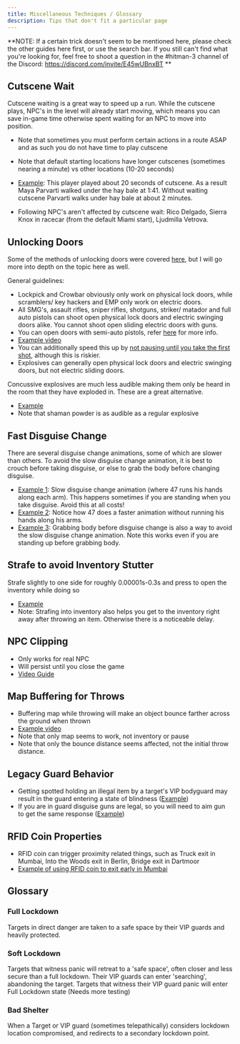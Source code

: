 ```yaml
---
title: Miscellaneous Techniques / Glossary
description: Tips that don't fit a particular page
---
```


**NOTE: If a certain trick doesn't seem to be mentioned here, please check the other guides here first, or use the search bar.
If you still can't find what you're looking for, feel free to shoot a question in the #hitman-3 channel of the Discord: https://discord.com/invite/E45wUBnxBT
**

## Cutscene Wait
Cutscene waiting is a great way to speed up a run. While the cutscene plays, NPC's in the level will already start moving, which means you can save in-game time otherwise spent waiting for an NPC to move into position.

* Note that sometimes you must perform certain actions in a route ASAP and as such you do not have time to play cutscene

* Note that default starting locations have longer cutscenes (sometimes nearing a minute) vs other locations (10-20 seconds)

* [Example](https://youtu.be/F5SXFdx04pI?t=18): This player played about 20 seconds of cutscene. As a result Maya Parvarti walked under the hay bale at 1:41. Without waiting cutscene Parvarti walks under hay bale at about 2 minutes.

* Following NPC's aren't affected by cutscene wait: Rico Delgado, Sierra Knox in racecar (from the default Miami start), Ljudmilla Vetrova.

## Unlocking Doors
Some of the methods of unlocking doors were covered [here](https://www.speedrun.com/hitman_3/guide/h5jij), but I will go more into depth on the topic here as well.

General guidelines:
*  Lockpick and Crowbar obviously only work on physical lock doors, while scramblers/ key hackers and EMP only work on electric doors.
* All SMG's, assault rifles, sniper rifles, shotguns, striker/ matador and full auto pistols can shoot open physical lock doors and electric swinging doors alike. You cannot shoot open sliding electric doors with guns.
* You can open doors with semi-auto pistols, refer [here](https://hitruns-wiki.vercel.app/docs/guns#mudshot) for more info.
* [Example video](https://youtu.be/voBsuKu-thI?t=136)
* You can additionally speed this up by [not pausing until you take the first shot](https://youtu.be/voBsuKu-thI?t=148), although this is riskier.
* Explosives can generally open physical lock doors and electric swinging doors, but not electric sliding doors.

Concussive explosives are much less audible making them only be heard in the room that they have exploded in. These are a great alternative.
* [Example](https://youtu.be/rLJJKdxbMas?t=46)
* Note that shaman powder is as audible as a regular explosive

## Fast Disguise Change
There are several disguise change animations, some of which are slower than others. To avoid the slow disguise change animation, it is best to crouch before taking disguise, or else to grab the body before changing disguise.
* [Example 1](https://youtu.be/hxXunF1WkeM?t=57): Slow disguise change animation (where 47 runs his hands along each arm). This happens sometimes if you are standing when you take disguise. Avoid this at all costs!
* [Example 2](https://youtu.be/B-T12TJfHBM?t=44): Notice how 47 does a faster animation without running his hands along his arms.
* [Example 3](https://youtu.be/2HGNgKRJMdc?t=55): Grabbing body before disguise change is also a way to avoid the slow disguise change animation. Note this works even if you are standing up before grabbing body.

## Strafe to avoid Inventory Stutter
Strafe slightly to one side for roughly 0.00001s-0.3s and press to open the inventory while doing so
* [Example](https://youtu.be/E27yVaESkTY)
* Note: Strafing into inventory also helps you get to the inventory right away after throwing an item. Otherwise there is a noticeable delay.

## NPC Clipping
* Only works for real NPC
* Will persist until you close the game
* [Video Guide](https://youtu.be/-iaWEkmj9ko)

## Map Buffering for Throws
* Buffering map while throwing will make an object bounce farther across the ground when thrown
* [Example video](https://youtu.be/j3RKns5wbbc)
* Note that only map seems to work, not inventory or pause
* Note that only the bounce distance seems affected, not the initial throw distance.

## Legacy Guard Behavior
* Getting spotted holding an illegal item by a target's VIP bodyguard may result in the guard entering a state of blindness ([Example](https://youtu.be/Sxo4AeX8W5Y?t=38))
* If you are in guard disguise guns are legal, so you will need to aim gun to get the same response ([Example](https://youtu.be/l5xo6fOUSq0?t=15))

## RFID Coin Properties
* RFID coin can trigger proximity related things, such as Truck exit in Mumbai, Into the Woods exit in Berlin, Bridge exit in Dartmoor
* [Example of using RFID coin to exit early in Mumbai](https://youtu.be/sK0xEhyFI_I?t=12)

## Glossary

### Full Lockdown

Targets in direct danger are taken to a safe space by their VIP guards and heavily protected.

### Soft Lockdown

Targets that witness panic will retreat to a 'safe space', often closer and less secure than a full lockdown. Their VIP guards can enter 'searching', abandoning the target. Targets that witness their VIP guard panic will enter Full Lockdown state (Needs more testing)

### Bad Shelter

When a Target or VIP guard (sometimes telepathically) considers lockdown location compromised, and redirects to a secondary lockdown point.